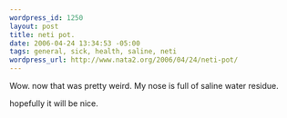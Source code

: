 ```yaml
--- 
wordpress_id: 1250
layout: post
title: neti pot.
date: 2006-04-24 13:34:53 -05:00
tags: general, sick, health, saline, neti
wordpress_url: http://www.nata2.org/2006/04/24/neti-pot/
---
```

<p>Wow. now that was pretty weird. My nose is full of saline water residue.</p>
<p>hopefully it will be nice.
</p>
